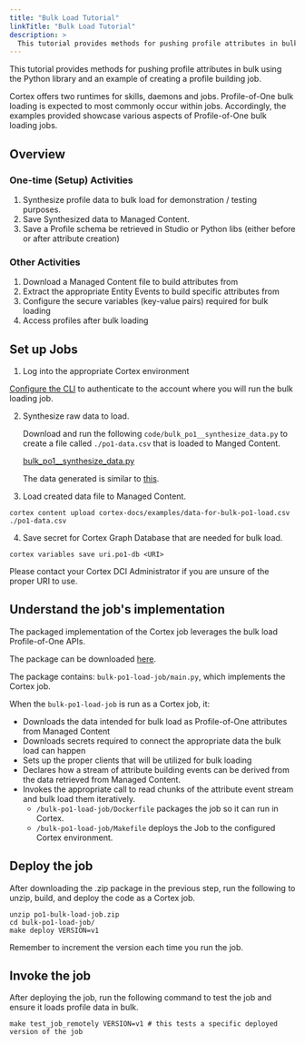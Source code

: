 ```yaml
---
title: "Bulk Load Tutorial"
linkTitle: "Bulk Load Tutorial"
description: >
  This tutorial provides methods for pushing profile attributes in bulk using the Python library and an example of creating a profile building job.
---
```


This tutorial provides methods for pushing profile attributes in bulk using the Python library and an example of creating a profile building job.

Cortex offers two runtimes for skills, daemons and jobs. Profile-of-One bulk loading is expected to most commonly
occur within jobs. Accordingly, the examples provided showcase various aspects of Profile-of-One bulk loading jobs.

## Overview

### One-time (Setup) Activities

1. Synthesize profile data to bulk load for demonstration / testing purposes.
2. Save Synthesized data to Managed Content.
3. Save a Profile schema be retrieved in Studio or Python libs (either before or after attribute creation)

### Other Activities

1. Download a Managed Content file to build attributes from
2. Extract the appropriate Entity Events to build specific attributes from
3. Configure the secure variables (key-value pairs) required for bulk loading
4. Access profiles after bulk loading

## Set up Jobs

1. Log into the appropriate Cortex environment

  [Configure the CLI](https://cognitivescale.github.io/cortex-fabric/docs/getting-started/use-cli.md) to authenticate to the account where you will run the bulk loading job.

2. Synthesize raw data to load.

   Download and run the following `code/bulk_po1__synthesize_data.py` to create a file called `./po1-data.csv` that is loaded to Manged Content.

   [bulk_po1__synthesize_data.py](/tutorials/po1-bulk-load/code/bulk_po1__synthesize_data.py)

   The data generated is similar to [this](/tutorials/po1-bulk-load/bulk_po1_sample_data.md).

3. Load created data file to Managed Content.

  ```
  cortex content upload cortex-docs/examples/data-for-bulk-po1-load.csv ./po1-data.csv
  ```

4. Save secret for Cortex Graph Database that are needed for bulk load.

  ```
  cortex variables save uri.po1-db <URI>
  ```

  <Alert title="NOTE" color="primary">

  Please contact your Cortex DCI Administrator if you are unsure of the proper URI to use.

  </Alert>

## Understand the job's implementation

The packaged implementation of the Cortex job leverages the bulk load Profile-of-One APIs.

The package can be downloaded [here](/tutorials/po1-bulk-load/code/po1-bulk-load-job.zip).

The package contains: `bulk-po1-load-job/main.py`, which implements the Cortex job.

When the `bulk-po1-load-job` is run as a Cortex job, it:

- Downloads the data intended for bulk load as Profile-of-One attributes from Managed Content
- Downloads secrets required to connect the appropriate data the bulk load can happen
- Sets up the proper clients that will be utilized for bulk loading
- Declares how a stream of attribute building events can be derived from the data retrieved from Managed Content.
- Invokes the appropriate call to read chunks of the attribute event stream and bulk load them iteratively.
  - `/bulk-po1-load-job/Dockerfile` packages the job so it can run in Cortex.
  - `/bulk-po1-load-job/Makefile` deploys the Job to the configured Cortex environment.

## Deploy the job

After downloading the .zip package in the previous step, run the following to unzip, build, and deploy the code as a Cortex job.

```
unzip po1-bulk-load-job.zip
cd bulk-po1-load-job/
make deploy VERSION=v1
```

<Alert title="NOTE" color="primary">

Remember to increment the version each time you run the job.

</Alert>


## Invoke the job

After deploying the job, run the following command to test the job and ensure it loads profile data in bulk.

```
make test_job_remotely VERSION=v1 # this tests a specific deployed version of the job
```
